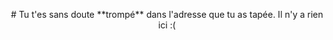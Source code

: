 <p align="center">
# Tu t'es sans doute **trompé** dans l'adresse que tu as tapée.
Il n'y a rien ici :(
</p>

<center>
<img source="../desert.jpg">
</center>
